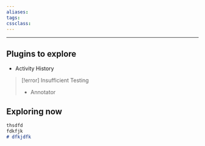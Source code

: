```yaml
---
aliases:
tags: 
cssclass:
---
```

---

## Plugins to explore
- Activity History

> [!error] Insufficient Testing
> - Annotator
> 

## Exploring now 

```markdown 
thsdfd
fdkfjk 
# dfkjdfk
```